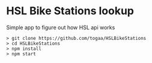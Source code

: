 # HSL Bike Stations lookup

Simple app to figure out how HSL api works

```
> git clone https://github.com/togaa/HSLBikeStations
> cd HSLBikeStations
> npm install
> npm start
```
